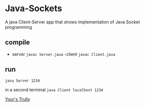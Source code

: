# Java-Sockets
A java Client-Server app that shows implementation of Java Socket programming

## compile
- server
`javac Server.java`
-client
`javac Client.java`

## run
`java Server 1234`

in a second terminal
`java Client localhost 1234`

<a href="https://github.com/wangai" target="_blank">Your's Trully</a>

